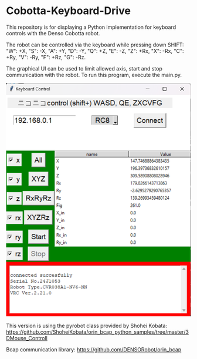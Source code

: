 # Cobotta-Keyboard-Drive
This repository is for displaying a Python implementation for keyboard controls with the Denso Cobotta robot.

The robot can be controlled via the keyboard while pressing down SHIFT:
"W": +X, "S": -X, 
"A": +Y, "D": -Y, 
"Q": +Z, "E": -Z,
"Z": +Rx, "X": -Rx, 
"C": +Ry, "V": -Ry, 
"F": +Rz, "G": -Rz.

The graphical UI can be used to limit allowed axis, start and stop communication with the robot. To run this program, execute the main.py.

![Graphical UI](img/GUI.png)

This version is using the pyrobot class provided by Shohei Kobata:
https://github.com/ShoheiKobata/orin_bcap_python_samples/tree/master/3DMouse_Controll

Bcap communication library:
https://github.com/DENSORobot/orin_bcap
